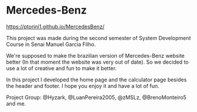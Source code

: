 # Mercedes-Benz 

https://ptorini1.github.io/MercedesBenz/

This project was made during the second semester of System Development Course in Senai Manuel Garcia Filho.

We're supposed to make the brazilian version of Mercedes-Benz website better (In that moment the website was very out of date). So we decided to use a lot of creative and fun to make it better.

In this project I developed the home page and the calculator page besides the header and footer. I hope you enjoy it and have a lot of fun. 

Project Group: @Hyzark, @LuanPereira2005, @zMSLz, @BrenoMonteiro5 and me.
